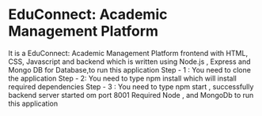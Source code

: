 # EduConnect: Academic Management Platform
It is a EduConnect: Academic Management Platform frontend with HTML, CSS, Javascript and backend which is written using Node.js , Express and Mongo DB for Database,to run this application 
Step - 1 : You need to clone the application
Step - 2: You need to type npm install which will install required dependencies
Step - 3 : You need to type npm start , successfully backend server started om port 8001
Required Node , and MongoDb to run this application
